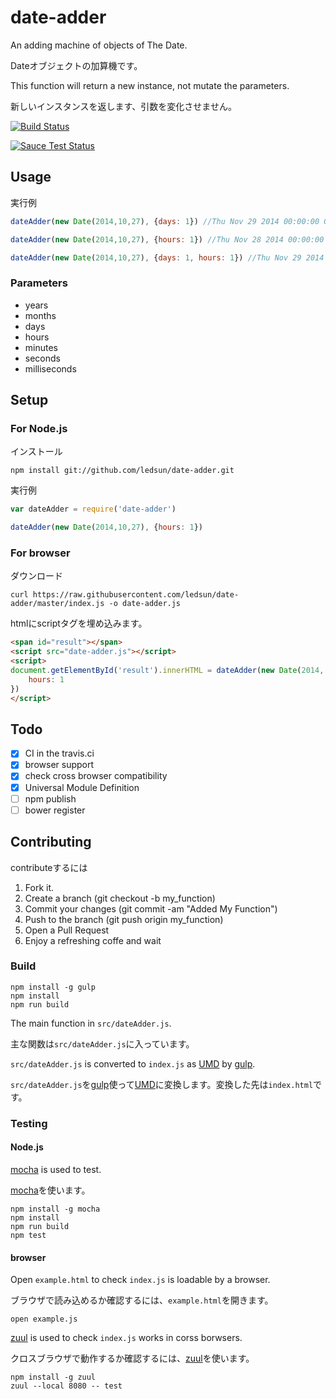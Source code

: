 # date-adder

An adding machine of objects of The Date.

Dateオブジェクトの加算機です。

This function will return a new instance, not mutate the parameters.

新しいインスタンスを返します、引数を変化させません。

[![Build Status](https://travis-ci.org/ledsun/date-adder.svg)](https://travis-ci.org/ledsun/date-adder)

[![Sauce Test Status](https://saucelabs.com/browser-matrix/date-adder.svg)](https://saucelabs.com/u/date-adder)

## Usage

実行例
```js
dateAdder(new Date(2014,10,27), {days: 1}) //Thu Nov 29 2014 00:00:00 GMT+0800 (JST)

dateAdder(new Date(2014,10,27), {hours: 1}) //Thu Nov 28 2014 00:00:00 GMT+0900 (JST)

dateAdder(new Date(2014,10,27), {days: 1, hours: 1}) //Thu Nov 29 2014 00:00:00 GMT+0900 (JST)
```

### Parameters
- years
- months
- days
- hours
- minutes
- seconds
- milliseconds

## Setup

### For Node.js
インストール
```
npm install git://github.com/ledsun/date-adder.git
```

実行例
```js
var dateAdder = require('date-adder')

dateAdder(new Date(2014,10,27), {hours: 1})
```

### For browser
ダウンロード
```
curl https://raw.githubusercontent.com/ledsun/date-adder/master/index.js -o date-adder.js
```

htmlにscriptタグを埋め込みます。
```html
<span id="result"></span>
<script src="date-adder.js"></script>
<script>
document.getElementById('result').innerHTML = dateAdder(new Date(2014, 10, 27), {
    hours: 1
})
</script>
```

## Todo
- [x] CI in the travis.ci
- [x] browser support
- [x] check cross browser compatibility
- [x] Universal Module Definition
- [ ] npm publish
- [ ] bower register

## Contributing

contributeするには

1. Fork it.
1. Create a branch (git checkout -b my_function)
1. Commit your changes (git commit -am "Added My Function")
1. Push to the branch (git push origin my_function)
1. Open a Pull Request
1. Enjoy a refreshing coffe and wait

### Build

```
npm install -g gulp
npm install
npm run build
```

The main function in `src/dateAdder.js`.

主な関数は`src/dateAdder.js`に入っています。

`src/dateAdder.js` is converted to `index.js` as [UMD](https://github.com/umdjs/umd) by [gulp](http://gulpjs.com/).

`src/dateAdder.js`を[gulp](http://gulpjs.com/)使って[UMD](https://github.com/umdjs/umd)に変換します。変換した先は`index.html`です。

### Testing
#### Node.js

[mocha](https://github.com/mochajs/mocha) is used to test.

[mocha](https://github.com/mochajs/mocha)を使います。

```
npm install -g mocha
npm install
npm run build
npm test
```

#### browser

Open `example.html` to check `index.js` is loadable by a browser.

ブラウザで読み込めるか確認するには、`example.html`を開きます。

```
open example.js
```


[zuul](https://github.com/defunctzombie/zuul) is used to check `index.js` works in corss borwsers.

クロスブラウザで動作するか確認するには、[zuul](https://github.com/defunctzombie/zuul)を使います。

```
npm install -g zuul
zuul --local 8080 -- test
```

